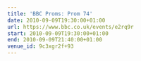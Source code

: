 ```yaml
---
title: 'BBC Proms: Prom 74'
date: 2010-09-09T19:30:00+01:00
url: https://www.bbc.co.uk/events/e2rq9r
start: 2010-09-09T19:30:00+01:00
end: 2010-09-09T21:40:00+01:00
venue_id: 9c3xgr2f+93
---
```


